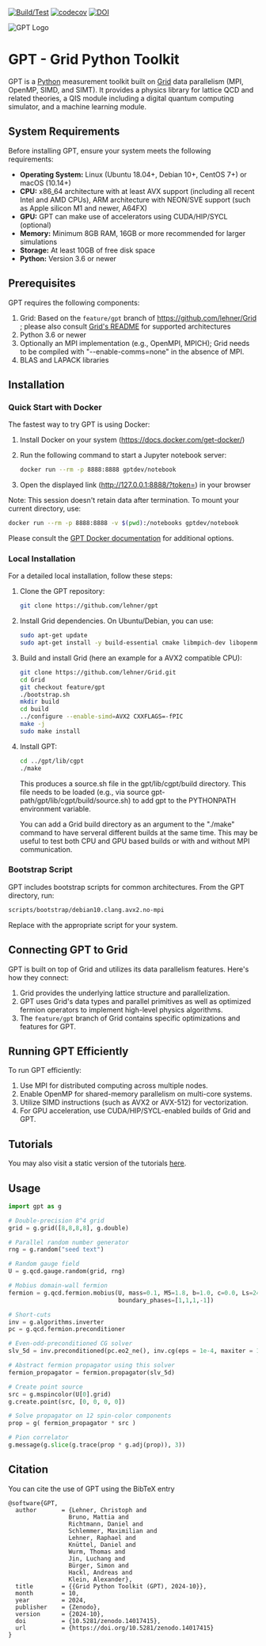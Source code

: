 [![Build/Test](https://github.com/lehner/gpt/workflows/Build/Test/badge.svg)](https://github.com/lehner/gpt/actions?query=workflow%3ABuild%2FTest)
[![codecov](https://codecov.io/gh/lehner/gpt/branch/master/graph/badge.svg)](https://codecov.io/gh/lehner/gpt/branch/master)
[![DOI](https://zenodo.org/badge/242580638.svg)](https://doi.org/10.5281/zenodo.4679297)

![GPT Logo](/documentation/logo/logo-1280-640.png)

# GPT - Grid Python Toolkit

GPT is a [Python](https://www.python.org) measurement toolkit built on [Grid](https://github.com/paboyle/Grid) data parallelism (MPI, OpenMP, SIMD, and SIMT).
It provides a physics library for lattice QCD and related theories, a QIS module including a digital quantum computing simulator, and a machine learning module.

## System Requirements

Before installing GPT, ensure your system meets the following requirements:

- **Operating System:** Linux (Ubuntu 18.04+, Debian 10+, CentOS 7+) or macOS (10.14+)
- **CPU:** x86_64 architecture with at least AVX support (including all recent Intel and AMD CPUs), ARM architecture with NEON/SVE support (such as Apple silicon M1 and newer, A64FX)
- **GPU:** GPT can make use of accelerators using CUDA/HIP/SYCL (optional)
- **Memory:** Minimum 8GB RAM, 16GB or more recommended for larger simulations
- **Storage:** At least 10GB of free disk space
- **Python:** Version 3.6 or newer

## Prerequisites

GPT requires the following components:

1. Grid: Based on the `feature/gpt` branch of https://github.com/lehner/Grid ; please also consult [Grid's README](https://github.com/lehner/Grid/blob/feature/gpt/README.md) for supported architectures
2. Python 3.6 or newer
3. Optionally an MPI implementation (e.g., OpenMPI, MPICH); Grid needs to be compiled with "--enable-comms=none" in the absence of MPI.
4. BLAS and LAPACK libraries

## Installation

### Quick Start with Docker

The fastest way to try GPT is using Docker:

1. Install Docker on your system (https://docs.docker.com/get-docker/)
2. Run the following command to start a Jupyter notebook server:

   ```bash
   docker run --rm -p 8888:8888 gptdev/notebook
   ```

3. Open the displayed link (http://127.0.0.1:8888/?token=<token>) in your browser

Note: This session doesn't retain data after termination. To mount your current directory, use:

```bash
docker run --rm -p 8888:8888 -v $(pwd):/notebooks gptdev/notebook
```

Please consult the [GPT Docker documentation](https://github.com/lehner/gpt/tree/master/docker/README.md) for additional options.

### Local Installation

For a detailed local installation, follow these steps:

1. Clone the GPT repository:

   ```bash
   git clone https://github.com/lehner/gpt
   ```

2. Install Grid dependencies. On Ubuntu/Debian, you can use:

   ```bash
   sudo apt-get update
   sudo apt-get install -y build-essential cmake libmpich-dev libopenmpi-dev liblapack-dev libatlas-base-dev
   ```

3. Build and install Grid (here an example for a AVX2 compatible CPU):

   ```bash
   git clone https://github.com/lehner/Grid.git
   cd Grid
   git checkout feature/gpt
   ./bootstrap.sh
   mkdir build
   cd build
   ../configure --enable-simd=AVX2 CXXFLAGS=-fPIC
   make -j
   sudo make install
   ```

4. Install GPT:

   ```bash
   cd ../gpt/lib/cgpt
   ./make
   ```

   This produces a source.sh file in the gpt/lib/cgpt/build directory.  This file needs
   to be loaded (e.g., via source gpt-path/gpt/lib/cgpt/build/source.sh) to add gpt
   to the PYTHONPATH environment variable.

   You can add a Grid build directory as an argument to the "./make" command to have serveral different builds at the same time.  This may be useful to test both CPU and GPU based builds or with and without MPI communication.

### Bootstrap Script

GPT includes bootstrap scripts for common architectures. From the GPT directory, run:

```bash
scripts/bootstrap/debian10.clang.avx2.no-mpi
```

Replace with the appropriate script for your system.

## Connecting GPT to Grid

GPT is built on top of Grid and utilizes its data parallelism features. Here's how they connect:

1. Grid provides the underlying lattice structure and parallelization.
2. GPT uses Grid's data types and parallel primitives as well as optimized fermion operators to implement high-level physics algorithms.
3. The `feature/gpt` branch of Grid contains specific optimizations and features for GPT.

## Running GPT Efficiently

To run GPT efficiently:

1. Use MPI for distributed computing across multiple nodes.
2. Enable OpenMP for shared-memory parallelism on multi-core systems.
3. Utilize SIMD instructions (such as AVX2 or AVX-512) for vectorization.
4. For GPU acceleration, use CUDA/HIP/SYCL-enabled builds of Grid and GPT.

## Tutorials
You may also visit a static version of the tutorials [here](https://github.com/lehner/gpt/tree/master/documentation/tutorials).


## Usage

```python
import gpt as g

# Double-precision 8^4 grid
grid = g.grid([8,8,8,8], g.double)

# Parallel random number generator
rng = g.random("seed text")

# Random gauge field
U = g.qcd.gauge.random(grid, rng)

# Mobius domain-wall fermion
fermion = g.qcd.fermion.mobius(U, mass=0.1, M5=1.8, b=1.0, c=0.0, Ls=24,
                               boundary_phases=[1,1,1,-1])

# Short-cuts
inv = g.algorithms.inverter
pc = g.qcd.fermion.preconditioner

# Even-odd-preconditioned CG solver
slv_5d = inv.preconditioned(pc.eo2_ne(), inv.cg(eps = 1e-4, maxiter = 1000))

# Abstract fermion propagator using this solver
fermion_propagator = fermion.propagator(slv_5d)

# Create point source
src = g.mspincolor(U[0].grid)
g.create.point(src, [0, 0, 0, 0])

# Solve propagator on 12 spin-color components
prop = g( fermion_propagator * src )

# Pion correlator
g.message(g.slice(g.trace(prop * g.adj(prop)), 3))
```

## Citation
You can cite the use of GPT using the BibTeX entry
```
@software{GPT,
  author       = {Lehner, Christoph and
                 Bruno, Mattia and
                 Richtmann, Daniel and
                 Schlemmer, Maximilian and
                 Lehner, Raphael and
                 Knüttel, Daniel and
                 Wurm, Thomas and
                 Jin, Luchang and
                 Bürger, Simon and
                 Hackl, Andreas and
                 Klein, Alexander},
  title        = {{Grid Python Toolkit (GPT), 2024-10}},
  month        = 10,
  year         = 2024,
  publisher    = {Zenodo},
  version      = {2024-10},
  doi          = {10.5281/zenodo.14017415},
  url          = {https://doi.org/10.5281/zenodo.14017415}
}
```

